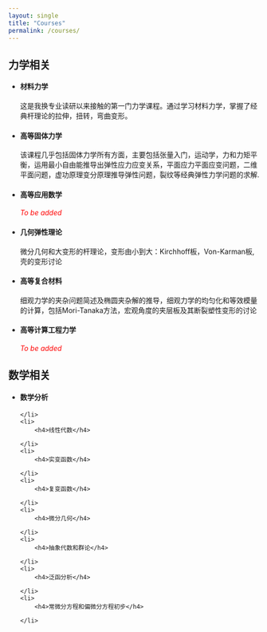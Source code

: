 ```yaml
---
layout: single
title: "Courses"
permalink: /courses/
---
```



<h2>力学相关</h2>
<ul>
    <li>
        <h4>材料力学</h4>
        <p>这是我换专业读研以来接触的第一门力学课程。通过学习材料力学，掌握了经典杆理论的拉伸，扭转，弯曲变形。</p>
    </li>
    <li>
        <h4>高等固体力学</h4>
        <p> 该课程几乎包括固体力学所有方面，主要包括张量入门，运动学，力和力矩平衡，运用最小自由能推导出弹性应力应变关系，平面应力平面应变问题，二维平面问题，虚功原理变分原理推导弹性问题，裂纹等经典弹性力学问题的求解. </p>
    </li>
    <li>
        <h4>高等应用数学</h4>
        <p> <i style="color:red">To be added</i></p>
    </li>
    <li>
        <h4>几何弹性理论</h4>
        <p> 微分几何和大变形的杆理论，变形由小到大：Kirchhoff板，Von-Karman板,壳的变形讨论</p>
    </li>
    <li>
        <h4>高等复合材料</h4>
        <p> 细观力学的夹杂问题简述及椭圆夹杂解的推导，细观力学的均匀化和等效模量的计算，包括Mori-Tanaka方法，宏观角度的夹层板及其断裂塑性变形的讨论</p>
    </li>
    <li>
        <h4>高等计算工程力学</h4>
        <p> <i style="color:red">To be added</i></p>
    </li>

</ul>

<h2>数学相关</h2>
<ul>
    <li>
        <h4>数学分析</h4>
       
    </li>
    <li>
        <h4>线性代数</h4>
        
    </li>
    <li>
        <h4>实变函数</h4>
        
    </li>
    <li>
        <h4>复变函数</h4>
        
    </li>
    <li>
        <h4>微分几何</h4>
        
    </li>
    <li>
        <h4>抽象代数和群论</h4>
       
    </li>
    <li>
        <h4>泛函分析</h4>
       
    </li>
    <li>
        <h4>常微分方程和偏微分方程初步</h4>

    </li>  
</ul>
<!-- Courses -->